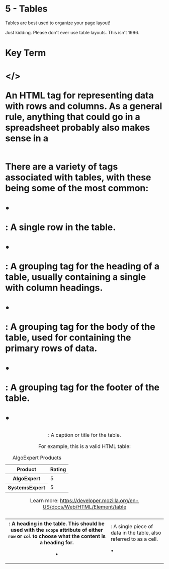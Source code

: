 # 5 - Tables

Tables are best used to organize your page layout! 

Just kidding. Please don't ever use table layouts. This isn't 1996.

# Key Term

# <table> </>
  An HTML tag for representing data with rows and columns. As a general rule,
  anything that could go in a spreadsheet probably also makes sense in a <table>

  There are a variety of tags associated with tables, with these being some of the
  most common:

  • <tr>: A single row in the table.

  • <th>: A heading in the table. This should be used with the `scope` attribute 
  of either `row` or `col` to choose what the content is a heading for.
  
  • <td>: A single piece of data in the table, also referred to as a cell.

  • <thead>: A grouping tag for the heading of a table, usually
    containing a single <tr> with column headings.

  • <tbody>: A grouping tag for the body of the table, used for
    containing the primary rows of data.

  • <tfoot>: A grouping tag for the footer of the table.

  • <caption>: A caption or title for the table.
  
  For example, this is a valid HTML table:

  <table>
    <caption>AlgoExpert Products</caption>
    <thead>
      <tr>
        <th scope="col">Product</th>
        <th scope="col">Rating</th>
      </tr>
    </thead>
    <tbody>
      <tr>
        <th scope="row">AlgoExpert</th>
        <td>5</td>
      </tr>
      <tr>
        <th scope="row">SystemsExpert</th>
        <td>5</td>
      </tr>
    </tbody>
  </table>

  Learn more: https://developer.mozilla.org/en-US/docs/Web/HTML/Element/table  
